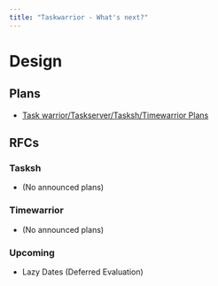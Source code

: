 ```yaml
---
title: "Taskwarrior - What's next?"
---
```


# Design

## Plans

 -   [Task warrior/Taskserver/Tasksh/Timewarrior Plans](/docs/design/plans)

## RFCs


### Tasksh

 -   (No announced plans)

### Timewarrior

 -   (No announced plans)

### Upcoming

 -   Lazy Dates (Deferred Evaluation)
